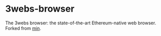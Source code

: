 # 3webs-browser

The 3webs browser: the state-of-the-art Ethereum-native web browser. Forked from [min](https://github.com/minbrowser/min).

